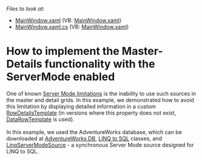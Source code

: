 <!-- default file list -->
*Files to look at*:

* [MainWindow.xaml](./CS/WpfApplication15/MainWindow.xaml) (VB: [MainWindow.xaml](./VB/WpfApplication15/MainWindow.xaml))
* [MainWindow.xaml.cs](./CS/WpfApplication15/MainWindow.xaml.cs) (VB: [MainWindow.xaml](./VB/WpfApplication15/MainWindow.xaml))
<!-- default file list end -->
# How to implement the Master-Details functionality with the ServerMode enabled


<p>One of known <a href="https://www.devexpress.com/Support/Center/Example/Details/E2622/how-to-implement-the-master-details-functionality-with-the-servermode-enabled">Server Mode limitations</a> is the inability to use such sources in the master and detail grids. In this example, we demonstrated how to avoid this limitation by displaying detailed information in a custom <a href="https://documentation.devexpress.com/WPF/DevExpress.Xpf.Grid.TableView.RowDetailsTemplate.property">RowDetailsTemplate</a> (in versions where this property does not exist, <a href="https://documentation.devexpress.com/WPF/DevExpress.Xpf.Grid.TableView.DataRowTemplate.property">DataRowTemplate</a> is used).<br><br>In this example, we used the AdventureWorks database, which can be downloaded at <a href="http://msftdbprodsamples.codeplex.com/releases/view/93587">AdventureWorks DB</a>, <a href="https://docs.microsoft.com/en-us/dotnet/framework/data/adonet/sql/linq/">LINQ to SQL</a> classes, and <a href="https://documentation.devexpress.com/CoreLibraries/DevExpress.Data.Linq.LinqServerModeSource.class">LinqServerModeSource</a> - a synchronous Server Mode source designed for LINQ to SQL.</p>

<br/>


